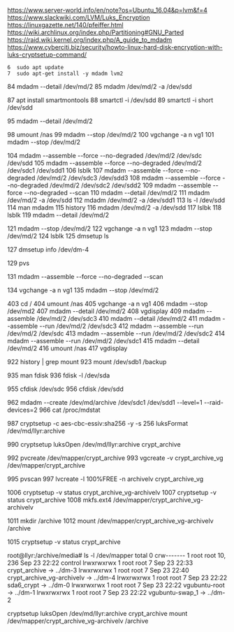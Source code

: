 https://www.server-world.info/en/note?os=Ubuntu_16.04&p=lvm&f=4
https://www.slackwiki.com/LVM/Luks_Encryption
https://linuxgazette.net/140/pfeiffer.html
https://wiki.archlinux.org/index.php/Partitioning#GNU_Parted
https://raid.wiki.kernel.org/index.php/A_guide_to_mdadm
https://www.cyberciti.biz/security/howto-linux-hard-disk-encryption-with-luks-cryptsetup-command/

    
    
    6  sudo apt update
    7  sudo apt-get install -y mdadm lvm2

   84  mdadm --detail /dev/md/2
   85  mdadm /dev/md/2 -a /dev/sdd
 
   87  apt install smartmontools
   88  smartctl -i /dev/sdd
   89  smartctl -i short /dev/sdd


   95  mdadm --detail /dev/md/2

   98  umount /nas
   99  mdadm --stop /dev/md/2
  100  vgchange -a n vg1
  101  mdadm --stop /dev/md/2

  104  mdadm --assemble --force --no-degraded /dev/md/2 /dev/sdc /dev/sdd
  105  mdadm --assemble --force --no-degraded /dev/md/2 /dev/sdc1 /dev/sdd1
  106  lsblk
  107  mdadm --assemble --force --no-degraded /dev/md/2 /dev/sdc3 /dev/sdd3
  108  mdadm --assemble --force --no-degraded /dev/md/2 /dev/sdc2 /dev/sdd2
  109  mdadm --assemble --force --no-degraded --scan 
  110  mdadm --detail /dev/md/2
  111  mdadm /dev/md/2 -a /dev/sdd
  112  mdadm /dev/md/2 -a /dev/sdd1
  113  ls -l /dev/sdd
  114  man mdadm
  115  history
  116  mdadm /dev/md/2 -a /dev/sdd
  117  lslbk
  118  lsblk
  119  mdadm --detail /dev/md/2

  121  mdadm --stop /dev/md/2
  122  vgchange -a n vg1
  123  mdadm --stop /dev/md/2
  124  lsblk
  125  dmsetup ls

  127  dmsetup info /dev/dm-4

  129  pvs

  131  mdadm --assemble --force --no-degraded --scan

  134  vgchange -a n vg1
  135  mdadm --stop /dev/md/2



  403  cd /
  404  umount /nas
  405  vgchange -a n vg1
  406  mdadm --stop /dev/md2
  407  mdadm --detail /dev/md/2
  408  vgdisplay
  409  mdadm --assemble /dev/md/2 /dev/sdc3
  410  mdadm --detail /dev/md/2
  411  mdadm --assemble --run /dev/md/2 /dev/sdc3
  412  mdadm --assemble --run /dev/md/2 /dev/sdc
  413  mdadm --assemble --run /dev/md/2 /dev/sdc2
  414  mdadm --assemble --run /dev/md/2 /dev/sdc1
  415  mdadm --detail /dev/md/2
  416  umount /nas
  417  vgdisplay


  922  history | grep mount
  923  mount /dev/sdb1 /backup


  935  man fdisk
  936  fdisk -l /dev/sda

  955  cfdisk /dev/sdc
  956  cfdisk /dev/sdd
  

  962  mdadm --create /dev/md/archive /dev/sdc1 /dev/sdd1 --level=1 --raid-devices=2
  966  cat /proc/mdstat


  987  cryptsetup -c aes-cbc-essiv:sha256 -y -s 256 luksFormat /dev/md/llyr:archive


  990  cryptsetup luksOpen /dev/md/llyr\:archive crypt_archive

  992  pvcreate /dev/mapper/crypt_archive 
  993  vgcreate -v crypt_archive_vg /dev/mapper/crypt_archive 

  995  pvscan
  997  lvcreate -l 100%FREE -n archivelv crypt_archive_vg

 1006  cryptsetup -v status crypt_archive_vg-archivelv
 1007  cryptsetup -v status crypt_archive
 1008  mkfs.ext4 /dev/mapper/crypt_archive_vg-archivelv 

 1011  mkdir /archive
 1012  mount /dev/mapper/crypt_archive_vg-archivelv /archive

 1015  cryptsetup -v status crypt_archive


root@llyr:/archive/media# ls -l /dev/mapper
total 0
crw------- 1 root root 10, 236 Sep 23 22:22 control
lrwxrwxrwx 1 root root       7 Sep 23 22:33 crypt_archive -> ../dm-3
lrwxrwxrwx 1 root root       7 Sep 23 22:40 crypt_archive_vg-archivelv -> ../dm-4
lrwxrwxrwx 1 root root       7 Sep 23 22:22 sda6_crypt -> ../dm-0
lrwxrwxrwx 1 root root       7 Sep 23 22:22 vgubuntu-root -> ../dm-1
lrwxrwxrwx 1 root root       7 Sep 23 22:22 vgubuntu-swap_1 -> ../dm-2

cryptsetup luksOpen /dev/md/llyr\:archive crypt_archive
mount /dev/mapper/crypt_archive_vg-archivelv /archive
